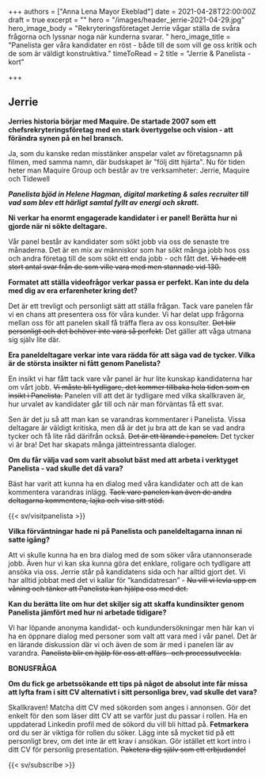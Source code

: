 +++
authors = ["Anna Lena Mayor Ekeblad"]
date = 2021-04-28T22:00:00Z
draft = true
excerpt = ""
hero = "/images/header_jerrie-2021-04-29.jpg"
hero_image_body = "Rekryteringsföretaget Jerrie vågar ställa de svåra frågorna och lyssnar noga när kunderna svarar. "
hero_image_title = "Panelista ger våra kandidater en röst - både till de som vill ge oss kritik och de som är väldigt konstruktiva."
timeToRead = 2
title = "Jerrie & Panelista - kort"

+++
## **Jerrie**

**Jerries historia börjar med Maquire. De startade 2007 som ett chefsrekryteringsföretag med en stark övertygelse och vision - att förändra synen på en hel bransch.**

Ja, som du kanske redan misstänker anspelar valet av företagsnamn på filmen, med samma namn, där budskapet är "följ ditt hjärta". Nu för tiden heter man Maquire Group och består av tre verksamheter: Jerrie, Maquire och Tidewell

**_Panelista bjöd in Helene Hagman, digital marketing & sales recruiter till vad som blev ett härligt samtal fyllt av energi och skratt._**

**Ni verkar ha enormt engagerade kandidater i er panel! Berätta hur ni gjorde när ni sökte deltagare.**

Vår panel består av kandidater som sökt jobb via oss de senaste tre månaderna. Det är en mix av människor som har sökt många jobb hos oss och andra företag till de som sökt ett enda jobb - och fått det. ~~Vi hade ett stort antal svar från de som ville vara med men stannade vid 130.~~

**Formatet att ställa videofrågor verkar passa er perfekt. Kan inte du dela med dig av era erfarenheter kring det?**

Det är ett trevligt och personligt sätt att ställa frågan. Tack vare panelen får vi en chans att presentera oss för våra kunder. Vi har delat upp frågorna mellan oss för att panelen skall få träffa flera av oss konsulter. ~~Det blir personligt och det behöver inte vara så perfekt.~~ Det gäller att våga utmana sig själv lite där.

**Era paneldeltagare verkar inte vara rädda för att säga vad de tycker. Vilka är de största insikter ni fått genom Panelista?**

En insikt vi har fått tack vare vår panel är hur lite kunskap kandidaterna har om vårt jobb. ~~Vi måste bli tydligare, det kommer tillbaka hela tiden som en insikt i Panelista.~~ Panelen vill att det är tydligare med vilka skallkraven är, hur urvalet av kandidater går till och när man förväntas få ett svar.

Sen är det ju så att man kan se varandras kommentarer i Panelista. Vissa deltagare är väldigt kritiska, men då är det ju bra att de kan se vad andra tycker och få lite råd därifrån också. ~~Det är ett lärande i panelen.~~ Det tycker vi är bra! Det har skapats många jätteintressanta dialoger.

**Om du får välja vad som varit absolut bäst med att arbeta i verktyget Panelista - vad skulle det då vara?**

Bäst har varit att kunna ha en dialog med våra kandidater och att de kan kommentera varandras inlägg. ~~Tack vare panelen kan även de andra deltagarna kommentera, lajka och visa sitt stöd.~~

{{< sv/visitpanelista >}}

**Vilka förväntningar hade ni på Panelista och paneldeltagarna innan ni satte igång?**

Att vi skulle kunna ha en bra dialog med de som söker våra utannonserade jobb. Även hur vi kan ska kunna göra det enklare, roligare och tydligare att ansöka via oss. Jerrie står på kandidatens sida och har alltid gjort det. Vi har alltid jobbat med det vi kallar för ”kandidatresan” - ~~Nu vill vi levla upp en våning och tänker att Panelista kan hjälpa oss med det.~~

**Kan du berätta lite om hur det skiljer sig att skaffa kundinsikter genom Panelista jämfört med hur ni arbetade tidigare?**

Vi har löpande anonyma kandidat- och kundundersökningar men här kan vi ha en öppnare dialog med personer som valt att vara med i vår panel. Det är en lärande diskussion där vi och även de som är med i panelen lär av varandra. ~~Panelista blir en hjälp för oss att affärs- och processutveckla.~~

**BONUSFRÅGA**

**Om du fick ge arbetssökande ett tips på något de absolut inte får missa att lyfta fram i sitt CV alternativt i sitt personliga brev, vad skulle det vara?**

Skallkraven! Matcha ditt CV med sökorden som anges i annonsen. Gör det enkelt för den som läser ditt CV att se varför just du passar i rollen. Ha en uppdaterad Linkedin profil med de sökord du vill bli hittad på. **Fetmarkera** ord du ser är viktiga för rollen du söker. Lägg inte så mycket tid på ett personligt brev, om det inte är ett krav i ansökan. Gör istället ett kort intro i ditt CV för personlig presentation. ~~Paketera dig själv som ett erbjudande!~~

{{< sv/subscribe >}}